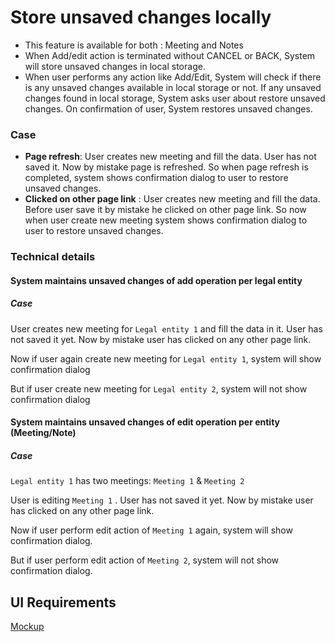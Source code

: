 # Store unsaved changes locally

- This feature is available for both : Meeting and Notes
- When Add/edit action is terminated without CANCEL or BACK, System will store unsaved changes in local storage. 
- When user performs any action like Add/Edit, System will check if there is any unsaved changes available in local storage or not. If any unsaved changes found in local storage, System asks user about restore unsaved changes. On confirmation of user, System restores unsaved changes.

### Case

- **Page refresh**: User creates new meeting and fill the data. User has not saved it. Now by mistake page is refreshed. So when page refresh is completed, system shows confirmation dialog to user to restore unsaved changes.
- **Clicked on other page link** : User creates new meeting and fill the data. Before user save it by mistake he clicked on other page link. So now when user create new meeting system shows confirmation dialog to user to restore unsaved changes.

### Technical details

#### System maintains unsaved changes of add operation per legal entity

##### Case

User creates new meeting for `Legal entity 1` and fill the data in it. User has not saved it yet. Now by mistake user has clicked on any other page link. 

Now if user again create new meeting for `Legal entity 1`, system will show confirmation dialog

But if user create new meeting for `Legal entity 2`, system will not show confirmation dialog

#### System maintains unsaved changes of edit operation per entity (Meeting/Note)

##### Case

`Legal entity 1` has two meetings: `Meeting 1` & `Meeting 2`

User is editing `Meeting 1` .  User has not saved it yet. Now by mistake user has clicked on any other page link.

Now if user perform edit action of `Meeting 1` again, system will show confirmation dialog.

But if user perform edit action of `Meeting 2`, system will not show confirmation dialog.

## UI Requirements

[Mockup](https://drive.google.com/file/d/1xh1bFg9O4xrfcQXOXwI8doAxHGRdTZq_/view)